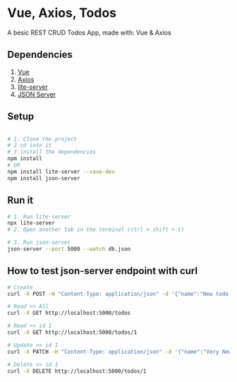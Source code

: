 # Vue, Axios, Todos
A besic REST CRUD Todos App, made with: Vue & Axios

## Dependencies

1. [Vue](https://vuejs.org/)
2. [Axios](https://github.com/axios/axios)
3. [lite-server](https://www.npmjs.com/package/lite-server)
4. [JSON Server](https://github.com/typicode/json-server)

## Setup

``` bash

# 1. Clone the project
# 2 cd into it
# 3 install the dependencies
npm install
# OR
npm install lite-server --save-dev
npm install json-server

```

## Run it

``` bash
# 1. Run lite-server
npx lite-server
# 2. Open another tab in the terminal (ctrl + shift + t)

# 3. Run json-server
json-server --port 5000 --watch db.json

```

## How to test json-server endpoint with curl

``` bash
# Create
curl -X POST -H "Content-Type: application/json" -d '{"name":"New todo stuff"}' http://localhost:5000/todos

# Read >> All
curl -X GET http://localhost:5000/todos

# Read >> id 1
curl -X GET http://localhost:5000/todos/1

# Update >> id 1
curl -X PATCH -H "Content-Type: application/json" -d '{"name":"Very New todo stuff"}' http://localhost:5000/todos/1

# Delete >> id 1
curl -X DELETE http://localhost:5000/todos/1
```
